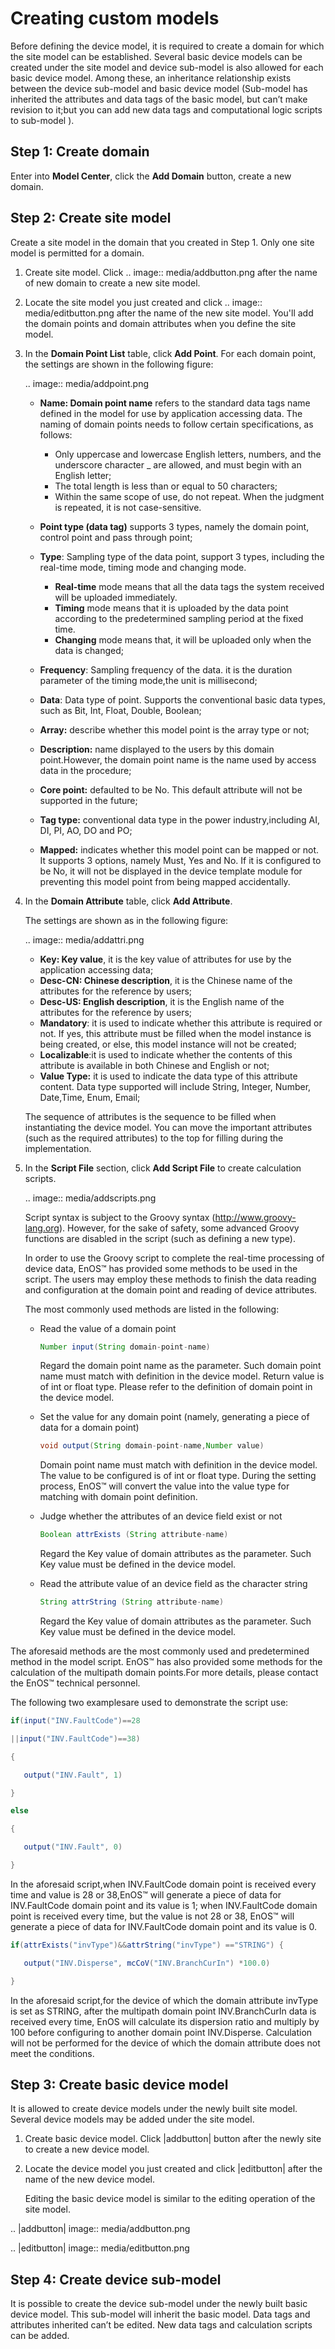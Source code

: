 # Creating custom models

Before defining the device model, it is required to create a domain for which the site model can be established. Several basic device models can be created under the site model and device sub-model is also allowed for each basic device model. Among these, an inheritance relationship exists between the device sub-model and basic device model (Sub-model has inherited the attributes and data tags of the basic model, but can’t make revision to it;but you can add new data tags and computational logic scripts to sub-model ).

## Step 1: Create domain

Enter into **Model Center**, click the **Add Domain** button, create a new domain.

## Step 2: Create site model

Create a site model in the domain that you created in Step 1. Only one site model is permitted for a domain.

1. Create site model. Click .. image:: media/addbutton.png after the name of new domain to create a new site model.

2. Locate the site model you just created and click .. image:: media/editbutton.png after the name of the new site model. You'll add the domain points and domain attributes when you define the site model.

3. In the **Domain Point List** table, click **Add Point**. For each domain point, the settings are shown in the following figure:

   .. image:: media/addpoint.png

   - **Name: Domain point name** refers to the standard data tags name defined in the model for use by application accessing data. The naming of domain points needs to follow certain specifications, as follows:

     - Only uppercase and lowercase English letters, numbers, and the underscore character _ are allowed, and must begin with an English letter;
     - The total length is less than or equal to 50 characters;
     - Within the same scope of use, do not repeat. When the judgment is repeated, it is not case-sensitive.

   - **Point type (data tag)** supports 3 types, namely the domain point, control point and pass through point;
   - **Type**: Sampling type of the data point, support 3 types, including the real-time mode, timing mode and changing mode.        
     - **Real-time** mode means that all the data tags the system received will be uploaded immediately.
     - **Timing** mode means that it is uploaded by the data point according to the predetermined sampling period at the fixed time.
     - **Changing** mode means that, it will be uploaded only when the data is changed;
   - **Frequency**: Sampling frequency of the data. it is the duration parameter of the timing mode,the unit is millisecond;
   - **Data**: Data type of point. Supports the conventional basic data types, such as Bit, Int, Float, Double, Boolean;
   - **Array:** describe whether this model point is the array type or not;
   - **Description:** name displayed to the users by this domain point.However, the domain point name is the name used by access data in the procedure;  
   - **Core point:** defaulted to be No. This default attribute will not be supported in the future;
   - **Tag type:** conventional data type in the power industry,including AI, DI, PI, AO, DO and PO;
   - **Mapped:** indicates whether this model point can be mapped or not. It supports 3 options, namely Must, Yes and No. If it is configured to be No, it will not be displayed in the device template module for preventing this model point from being mapped accidentally.

4. In the **Domain Attribute** table, click **Add Attribute**.

   The settings are shown as in the following figure:

   .. image:: media/addattri.png

   - **Key: Key value**, it is the key value of attributes for use by the application accessing data;
   - **Desc-CN: Chinese description**, it is the Chinese name of the attributes for the reference by users;
   - **Desc-US: English description**, it is the English name of the attributes for the reference by users;
   - **Mandatory**: it is used to indicate whether this attribute is required or not. If yes, this attribute must be filled when the model instance is being created, or else, this model instance will not be created;
   - **Localizable**:it is used to indicate whether the contents of this attribute is available in both Chinese and English or not;
   - **Value Type:** it is used to indicate the data type of this attribute content. Data type supported will include String, Integer, Number, Date,Time, Enum, Email;

   The sequence of attributes is the sequence to be filled when instantiating the device model. You can move the important attributes (such as the required attributes) to the top for filling during the implementation.

5. In the **Script File** section, click **Add Script File** to create calculation scripts.

   .. image:: media/addscripts.png

   Script syntax is subject to the Groovy syntax (<http://www.groovy-lang.org>). However, for the sake of safety, some advanced Groovy functions are disabled in the script (such as defining a new type).

   In order to use the Groovy script to complete the real-time processing of device data, EnOS™ has provided some methods to be used in the script. The users may employ these methods to finish the data reading and configuration at the domain point and reading of device attributes.

   The most commonly used methods are listed in the following:

   - Read the value of a domain point

     ```groovy
     Number input(String domain-point-name)
     ```

     Regard the domain point name as the parameter. Such domain point name must match with definition in the device model. Return value is of int or float type. Please refer to the definition of domain point in the device model.

   - Set the value for any domain point (namely, generating a piece of data for a domain point)

     ```groovy
     void output(String domain-point-name,Number value)
     ```

     Domain point name must match with definition in the device model. The value to be configured is of int or float type. During the setting process, EnOS™ will convert the value into the value type for matching with domain point definition.

   - Judge whether the attributes of an device field exist or not

     ```groovy
     Boolean attrExists (String attribute-name)
     ```

     Regard the Key value of domain attributes as the parameter. Such Key value must be defined in the device model.

   - Read the attribute value of an device field as the character string

     ```groovy
     String attrString (String attribute-name)
     ```
     Regard the Key value of domain attributes as the parameter. Such Key value must be defined in the device model.

The aforesaid methods are the most commonly used and predetermined method in the model script. EnOS™ has also provided some methods for the calculation of the multipath domain points.For more details, please contact the EnOS™ technical personnel.

The following two examplesare used to demonstrate the script use:

```groovy
if(input("INV.FaultCode")==28

||input("INV.FaultCode")==38)

{

   output("INV.Fault", 1)

}

else

{

   output("INV.Fault", 0)

}
```

In the aforesaid script,when INV.FaultCode domain point is received every time and value is 28 or 38,EnOS™ will generate a piece of data for INV.FaultCode domain point and its value is 1; when INV.FaultCode domain point is received every time, but the value is not 28 or 38, EnOS™ will generate a piece of data for INV.FaultCode domain point and its value is 0.

```groovy
if(attrExists("invType")&&attrString("invType") =="STRING") {

   output("INV.Disperse", mcCoV("INV.BranchCurIn") *100.0)

}
```

In the aforesaid script,for the device of which the domain attribute invType is set as STRING, after the multipath domain point INV.BranchCurIn data is received every time, EnOS will calculate its dispersion ratio and multiply by 100 before configuring to another domain point INV.Disperse. Calculation will not be performed for the device of which the domain attribute does not meet the conditions.

## Step 3: Create basic device model

It is allowed to create device models under the newly built site model. Several device models may be added under the site model.

1. Create basic device model. Click |addbutton| button after the newly site to create a new device model.

2. Locate the device model you just created and click |editbutton| after the name of the new device model.

   Editing the basic device model is similar to the editing operation of the site model.


.. |addbutton| image:: media/addbutton.png

.. |editbutton| image:: media/editbutton.png

## Step 4: Create device sub-model

It is possible to create the device sub-model under the newly built basic device model. This sub-model will inherit the basic model. Data tags and attributes inherited can’t be edited. New data tags and calculation scripts can be added.

<!--end-->
